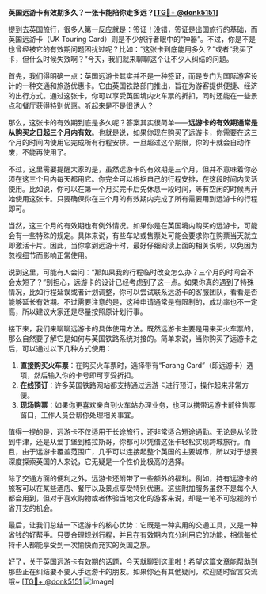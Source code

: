 **英国远游卡有效期多久？一张卡能陪你走多远？[[TG💪+ @donk5151](https://t.me/s/donk5151)]**

提到去英国旅行，很多人第一反应就是：签证！没错，签证是出国旅行的基础，而英国远游卡（UK Touring Card）则是不少旅行者眼中的“神器”。不过，你是不是也曾经被它的有效期问题困扰过呢？比如：“这张卡到底能用多久？”或者“我买了卡，但什么时候失效啊？”今天，我们就来聊聊这个让不少人纠结的问题。

首先，我们得明确一点：英国远游卡其实并不是一种签证，而是专门为国际游客设计的一种交通和旅游优惠卡。它由英国铁路部门推出，旨在为游客提供便捷、经济的出行方式。通过这张卡，你可以享受英国境内火车票的折扣，同时还能在一些景点和餐厅获得特别优惠。听起来是不是很诱人？

那么，这张卡的有效期到底是多久呢？答案其实很简单——**远游卡的有效期通常是从购买之日起三个月内有效**。也就是说，如果你现在购买了远游卡，你需要在这三个月的时间内使用它完成所有行程安排。一旦超过这个期限，你的卡就会自动作废，不能再使用了。

不过，这里需要提醒大家的是，虽然远游卡的有效期是三个月，但并不意味着你必须在这三个月内每天都用它。你完全可以根据自己的行程安排，在这段时间内灵活使用。比如说，你可以在第一个月买完卡后先休息一段时间，等有空闲的时候再开始使用这张卡。只要确保你在三个月的有效期内完成了所有需要用到远游卡的行程即可。

当然，这三个月的有效期也有例外情况。如果你是在英国境内购买的远游卡，可能会有一些特殊的规定。具体来说，有些车站或售票处可能会要求你在购票当天就立即激活卡片。因此，当你拿到远游卡时，最好仔细阅读上面的相关说明，以免因为忽视细节而影响正常使用。

说到这里，可能有人会问：“那如果我的行程临时改变怎么办？三个月的时间会不会太短了？”别担心，远游卡的设计已经考虑到了这一点。如果你真的遇到了特殊情况，比如行程延误或者计划调整，你可以尝试联系远游卡的客服团队，看看是否能够延长有效期。不过需要注意的是，这种申请通常是有限制的，成功率也不一定高，所以建议大家还是尽量按照原计划行事。

接下来，我们来聊聊远游卡的具体使用方法。既然远游卡主要是用来买火车票的，那么自然要了解它是如何与英国铁路系统对接的。简单来说，当你购买了远游卡之后，可以通过以下几种方式使用：

1. **直接购买火车票**：在购买火车票时，选择带有“Farang Card”（即远游卡）选项，然后输入你的卡号即可享受折扣。
2. **在线预订**：许多英国铁路网站都支持通过远游卡进行预订，操作起来非常方便。
3. **现场购票**：如果你更喜欢亲自到火车站办理业务，也可以携带远游卡前往售票窗口，工作人员会帮你处理相关事宜。

值得一提的是，远游卡不仅适用于长途旅行，还非常适合短途通勤。无论是从伦敦到牛津，还是从爱丁堡到格拉斯哥，你都可以凭借这张卡轻松实现跨城旅行。而且，由于远游卡覆盖范围广，几乎可以连接起整个英国的主要城市，所以对于想要深度探索英国的人来说，它无疑是一个性价比极高的选择。

除了交通方面的便利之外，远游卡还附带了一些额外的福利。例如，持有远游卡的旅客可以在某些酒店、餐厅以及景点享受特别优惠。这些附加服务虽然不是每个人都会用到，但对于喜欢购物或者体验当地文化的游客来说，却是一笔不可忽视的节省开支的机会。

最后，让我们总结一下远游卡的核心优势：它既是一种实用的交通工具，又是一种省钱的好帮手。只要合理规划行程，并且在有效期内充分利用它的功能，相信每位持卡人都能享受到一次愉快而充实的英国之旅。

好了，关于英国远游卡有效期的话题，今天就聊到这里啦！希望这篇文章能帮助到那些正在纠结要不要入手远游卡的朋友。如果你还有其他疑问，欢迎随时留言交流哦~ [[TG💪+ @donk5151](https://t.me/s/donk5151) ![Image](https://i.postimg.cc/rwNCRYN7/Snipaste-2025-04-30-17-27-05.png)]